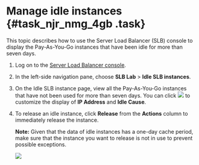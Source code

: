 # Manage idle instances {#task_njr_nmg_4gb .task}

This topic describes how to use the Server Load Balancer \(SLB\) console to display the Pay-As-You-Go instances that have been idle for more than seven days.

1.  Log on to the [Server Load Balancer console](https://slb.console.aliyun.com/slb). 
2.  In the left-side navigation pane, choose **SLB Lab** \> **Idle SLB instances**. 
3.  On the Idle SLB instance page, view all the Pay-As-You-Go instances that have not been used for more than seven days. You can click **![](images/38070_en-US.png)** to customize the display of **IP Address** and **Idle Cause**. 
4.  To release an idle instance, click **Release** from the **Actions** column to immediately release the instance. 

    **Note:** Given that the data of idle instances has a one-day cache period, make sure that the instance you want to release is not in use to prevent possible exceptions.

    ![](http://static-aliyun-doc.oss-cn-hangzhou.aliyuncs.com/assets/img/119747/155929737938074_en-US.png) 


